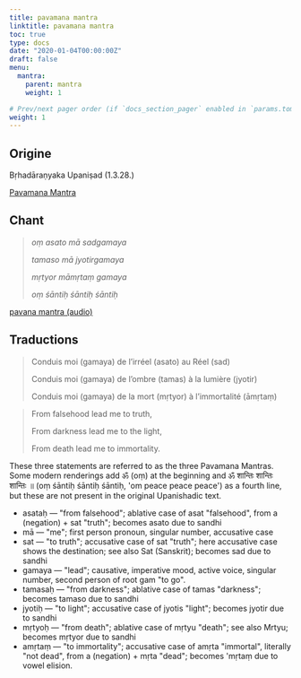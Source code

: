 ```yaml
---
title: pavamana mantra
linktitle: pavamana mantra
toc: true
type: docs
date: "2020-01-04T00:00:00Z"
draft: false
menu:
  mantra:
    parent: mantra
    weight: 1

# Prev/next pager order (if `docs_section_pager` enabled in `params.toml`)
weight: 1
---
```

## Origine

Bṛhadāraṇyaka Upaniṣad (1.3.28.)

[Pavamana Mantra](https://en.wikipedia.org/wiki/Pavamana_Mantra)

## Chant

> _oṃ asato mā sadgamaya_
>
> _tamaso mā jyotirgamaya_
>
> _mṛtyor māmṛtaṃ gamaya_
>
> _oṃ śāntiḥ śāntiḥ śāntiḥ_


[pavana mantra (audio)](https://youtu.be/4XNUjnGqldw)

## Traductions

> Conduis moi (gamaya) de l’irréel (asato) au Réel (sad)
>
> Conduis moi (gamaya) de l’ombre (tamas) à la lumière (jyotir)
>
> Conduis moi (gamaya) de la mort (mṛtyor) à l’immortalité (āmṛtaṃ)

>   From falsehood lead me to truth,
>
>   From darkness lead me to the light,
>
>   From death lead me to immortality.
>

These three statements are referred to as the three Pavamana Mantras.
Some modern renderings add ॐ (oṃ) at the beginning and ॐ शान्तिः शान्तिः शान्तिः ॥
(oṃ śāntiḥ śāntiḥ śāntiḥ, 'om peace peace peace') as a fourth line,
but these are not present in the original Upanishadic text.


* asataḥ — "from falsehood"; ablative case of asat "falsehood",
from a (negation) + sat "truth"; becomes asato due to sandhi
* mā — "me"; first person pronoun, singular number, accusative case
* sat — "to truth"; accusative case of sat "truth";
here accusative case shows the destination;
see also Sat (Sanskrit); becomes sad due to sandhi
* gamaya — "lead"; causative, imperative mood, active voice, singular number,
second person of root gam "to go".
* tamasaḥ — "from darkness"; ablative case of tamas "darkness";
becomes tamaso due to sandhi
* jyotiḥ — "to light"; accusative case of jyotis "light";
becomes jyotir due to sandhi
* mṛtyoḥ — "from death"; ablative case of mṛtyu "death";
see also Mrtyu; becomes mṛtyor due to sandhi
* amṛtaṃ — "to immortality"; accusative case of amṛta "immortal",
literally "not dead", from a (negation) + mṛta "dead";
becomes 'mṛtaṃ due to vowel elision.
